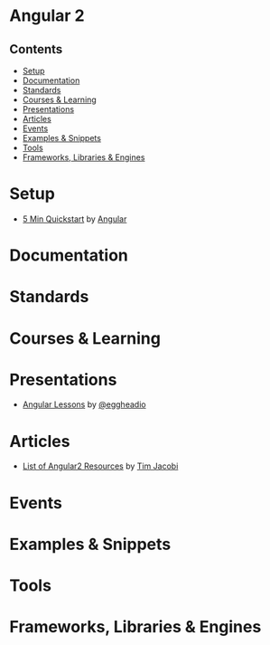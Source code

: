 # Angular 2

## Contents

- [Setup](#setup)
- [Documentation](#documentation)
- [Standards](#standards)
- [Courses & Learning](#courses--learning)
- [Presentations](#presentations)
- [Articles](#articles)
- [Events](#events)
- [Examples & Snippets](#examples--snippets)
- [Tools](#tools)
- [Frameworks, Libraries & Engines](#frameworks-libraries--engines)

# Setup

- [5 Min Quickstart](https://angular.io/docs/js/latest/quickstart.html) by
  [Angular](https://angular.io/)

# Documentation

# Standards

# Courses & Learning

# Presentations

- [Angular Lessons](https://egghead.io/technologies/angular2) by [@eggheadio](https://egghead.io/)

# Articles

- [List of Angular2 Resources](https://github.com/timjacobi/angular2-education) by
  [Tim Jacobi](https://twitter.com/tim_jacobi)

# Events

# Examples & Snippets

# Tools

# Frameworks, Libraries & Engines
